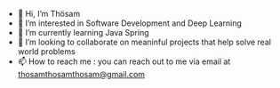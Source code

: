 - 👋 Hi, I’m Thösam
- 👀 I’m interested in Software Development and Deep Learning
- 🌱 I’m currently learning Java Spring
- 💞️ I’m looking to collaborate on meaninful projects that help solve real world problems
- 📫 How to reach me : you can reach out to me via email at thosamthosamthosam@gmail.com

<!---
Thosam1/Thosam1 is a ✨ special ✨ repository because its `README.md` (this file) appears on your GitHub profile.
You can click the Preview link to take a look at your changes.
--->
